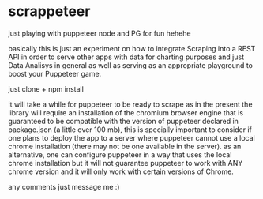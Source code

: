 # scrappeteer
just playing with puppeteer node and PG for fun hehehe

basically this is just an experiment on how to integrate Scraping into a REST API
in order to serve other apps with data for charting purposes and just Data Analisys in general
as well as serving as an appropriate playground to boost your Puppeteer game. 

just clone + npm install

it will take a while for puppeteer to be ready to scrape as in the present the library will require 
an installation of the chromium browser engine that is guaranteed to be compatible with the version
of puppeteer declared in package.json (a little over 100 mb), this is specially important to consider
if one plans to deploy the app to a server where puppeteer cannot use a local chrome installation 
(there may not be one available in the server). as an alternative, one can configure puppeteer in a way
that uses the local chrome installation but it will not guarantee puppeteer to work with ANY chrome version
and it will only work with certain versions of Chrome.

any comments just message me :)

